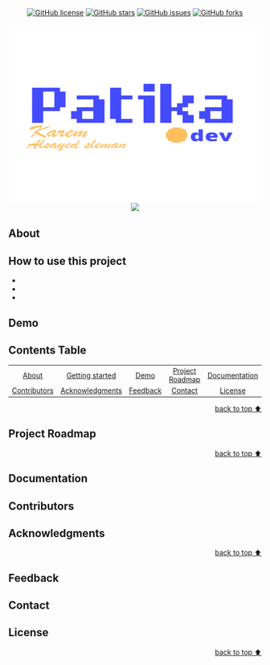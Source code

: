 <!-- Intro-->

<!--
* Thanks for reviewing my Project-README-Template! 
* 
* Read the comments for an easy step by step guide. Enjoy!
-->

<!-- Shields Section--> <!-- Optional -->

<!-- 
* Insert project shields and badges through this link https://shields.io/
* 
*
-->

<div align="center">
    <a href="https://github.com/kareem221215/patika-projects-week2/blob/main/LICENSE.txt"><img alt="GitHub license" src="https://img.shields.io/github/license/kareem221215/patika-projects-week2?color=ff69b4&style=for-the-badge"></a>
    <a href="https://github.com/kareem221215/patika-projects-week2/stargazers"><img alt="GitHub stars" src="https://img.shields.io/github/stars/kareem221215/patika-projects-week2?color=yellow&label=Project%20Stars&style=for-the-badge"></a>
    <a href=https://github.com/kareem221215/patika-projects-week2/issues><img alt="GitHub issues" src="https://img.shields.io/github/issues/kareem221215/patika-projects-week2?color=brightgreen&label=issues&style=for-the-badge"></a>
    <a href=https://github.com/kareem221215/patika-projects-week2/network><img alt="GitHub forks" src="https://img.shields.io/github/forks/kareem221215/patika-projects-week2?color=9cf&label=forks&style=for-the-badge"></a>
</div>
<br>


<!-- Logo Section  --> <!-- Required -->

<!--
* Insert your github profile URL in the <a> "href" attribute bellow (line-25)
* 
* Insert an image URL in the <img> "src" attribute bellow. (line-26)
-->
<div align="center">
    <a href="kareem221215" target="_blank"><img src="https://github.com/kareem221215/patika-projects-week2/blob/main/oie_CfqoiAfbCyTJ.png" 
        alt="Logo" height="350" width="500">
    </a>
</div>


</div>


<!-- Project title 
* use a dynamic typing-SvG here https://readme-typing-svg.demolab.com/demo/
*
*  Instead you can type your project name after a # header
-->

<div align="center">
<img src="https://readme-typing-svg.demolab.com?font=Fira+Code&size=22&duration=4000&pause=3000&background=FFFFFF00&center=true&vCenter=true&multiline=true&width=435&lines=Patika-Bootcamp-Projects!">
</div>


## About<!-- Required -->
<!-- 
* information about the project 
* 
* keep it short and sweet
-->


## How to use this project<!-- Required -->
<!-- 
* Here you may add information about how 
* 
* and why to use this project.
-->
-
-
-


## Demo<!-- Required -->
<!-- 
* You can add a demo here GH supports images/ GIFs/videos 
* 
* It's recommended to use GIFs as they are more dynamic
-->


## Contents Table<!-- Optional -->
<!-- 
* This section is optional, yet having a contents table 
* helps keeping your README readable and more professional.
* 
* If you are not familiar with HTML, no worries we all been there :D 
* Review learning resources to create anchor links. 
-->


<dev align="center">
<table align="center">
        <tr>
            <td><a href="#about">About</a></td>        
            <td><a href="#how-to-use-this-project">Getting started</td>
            <td><a href="#demo">Demo</a></td>
            <td><a href="#project-roadmap--">Project Roadmap</a></td>
            <td><a href="#documentation">Documentation</a></td>
        </tr>
        <tr>
            <td><a href="#contributors">Contributors</a></td>
            <td><a href="#acknowledgments">Acknowledgments</a></td>
            <td><a href="#feedback">Feedback</a></td>
            <td><a href="#contact">Contact</a></td>
            <td><a href="#license">License</a></td>
        </tr>
</table>
</dev>


<!-- - Use this html element to create a back to top button. -->
<p align="right"><a href="#how-to-use-this-project">back to top ⬆️</a></p>


## Project Roadmap <!-- Optional --> <!-- add learning_Rs-->
<!-- 
* Add this section in case the project has different phases
* 
* Under production or will be updated.
-->

<p align="right"><a href="#how-to-use-this-project">back to top ⬆️</a></p>



## Documentation<!-- Optional -->
<!-- 
* You may add any documentation or Wikis here
* 
* 
-->


## Contributors<!-- Required -->
<!-- 
* Without contribution we wouldn't have open source. 
* 
* Generate github contributors Image here https://contrib.rocks/preview?repo=angular%2Fangular-ja
-->


## Acknowledgments<!-- Optional -->
<!-- 
* Credit where it's do 
* 
* Feel free to share your inspiration sources, Stackoverflow questions, github repos, tools etc.
-->


<!-- - Use this html element to create a back to top button. -->
<p align="right"><a href="#how-to-use-this-project">back to top ⬆️</a></p>


## Feedback<!-- Required -->
<!-- 
* You can add contacts information like your email and social media account 
* 
* Also it's common to add some PR guidance.
-->

## Contact<!-- Required -->
<!-- 
* add your email and contact info here
* 
* 
-->


## License<!-- Optional -->
<!-- 
* Here you can add project license for copyrights and distribution 
* 
* check this website for an easy reference https://choosealicense.com/)
-->


<!-- - Use this html element to create a back to top button. -->
<p align="right"><a href="#how-to-use-this-project">back to top ⬆️</a></p>
